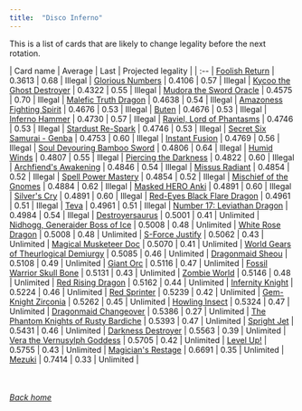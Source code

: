 ```yaml
---
title:  "Disco Inferno"
---
```


This is a list of cards that are likely to change legality before the next rotation.

| Card name | Average | Last | Projected legality |
| :-- |
[Foolish Return](https://db.ygoprodeck.com/card/?search=Foolish%20Return) | 0.3613 | 0.68 | Illegal |
[Glorious Numbers](https://db.ygoprodeck.com/card/?search=Glorious%20Numbers) | 0.4106 | 0.57 | Illegal |
[Kycoo the Ghost Destroyer](https://db.ygoprodeck.com/card/?search=Kycoo%20the%20Ghost%20Destroyer) | 0.4322 | 0.55 | Illegal |
[Mudora the Sword Oracle](https://db.ygoprodeck.com/card/?search=Mudora%20the%20Sword%20Oracle) | 0.4575 | 0.70 | Illegal |
[Malefic Truth Dragon](https://db.ygoprodeck.com/card/?search=Malefic%20Truth%20Dragon) | 0.4638 | 0.54 | Illegal |
[Amazoness Fighting Spirit](https://db.ygoprodeck.com/card/?search=Amazoness%20Fighting%20Spirit) | 0.4676 | 0.53 | Illegal |
[Buten](https://db.ygoprodeck.com/card/?search=Buten) | 0.4676 | 0.53 | Illegal |
[Inferno Hammer](https://db.ygoprodeck.com/card/?search=Inferno%20Hammer) | 0.4730 | 0.57 | Illegal |
[Raviel, Lord of Phantasms](https://db.ygoprodeck.com/card/?search=Raviel,%20Lord%20of%20Phantasms) | 0.4746 | 0.53 | Illegal |
[Stardust Re-Spark](https://db.ygoprodeck.com/card/?search=Stardust%20Re-Spark) | 0.4746 | 0.53 | Illegal |
[Secret Six Samurai - Genba](https://db.ygoprodeck.com/card/?search=Secret%20Six%20Samurai%20-%20Genba) | 0.4753 | 0.60 | Illegal |
[Instant Fusion](https://db.ygoprodeck.com/card/?search=Instant%20Fusion) | 0.4769 | 0.56 | Illegal |
[Soul Devouring Bamboo Sword](https://db.ygoprodeck.com/card/?search=Soul%20Devouring%20Bamboo%20Sword) | 0.4806 | 0.64 | Illegal |
[Humid Winds](https://db.ygoprodeck.com/card/?search=Humid%20Winds) | 0.4807 | 0.55 | Illegal |
[Piercing the Darkness](https://db.ygoprodeck.com/card/?search=Piercing%20the%20Darkness) | 0.4822 | 0.60 | Illegal |
[Archfiend's Awakening](https://db.ygoprodeck.com/card/?search=Archfiend's%20Awakening) | 0.4846 | 0.54 | Illegal |
[Missus Radiant](https://db.ygoprodeck.com/card/?search=Missus%20Radiant) | 0.4854 | 0.52 | Illegal |
[Spell Power Mastery](https://db.ygoprodeck.com/card/?search=Spell%20Power%20Mastery) | 0.4854 | 0.52 | Illegal |
[Mischief of the Gnomes](https://db.ygoprodeck.com/card/?search=Mischief%20of%20the%20Gnomes) | 0.4884 | 0.62 | Illegal |
[Masked HERO Anki](https://db.ygoprodeck.com/card/?search=Masked%20HERO%20Anki) | 0.4891 | 0.60 | Illegal |
[Silver's Cry](https://db.ygoprodeck.com/card/?search=Silver's%20Cry) | 0.4891 | 0.60 | Illegal |
[Red-Eyes Black Flare Dragon](https://db.ygoprodeck.com/card/?search=Red-Eyes%20Black%20Flare%20Dragon) | 0.4961 | 0.51 | Illegal |
[Teva](https://db.ygoprodeck.com/card/?search=Teva) | 0.4961 | 0.51 | Illegal |
[Number 17: Leviathan Dragon](https://db.ygoprodeck.com/card/?search=Number%2017:%20Leviathan%20Dragon) | 0.4984 | 0.54 | Illegal |
[Destroyersaurus](https://db.ygoprodeck.com/card/?search=Destroyersaurus) | 0.5001 | 0.41 | Unlimited |
[Nidhogg, Generaider Boss of Ice](https://db.ygoprodeck.com/card/?search=Nidhogg,%20Generaider%20Boss%20of%20Ice) | 0.5008 | 0.48 | Unlimited |
[White Rose Dragon](https://db.ygoprodeck.com/card/?search=White%20Rose%20Dragon) | 0.5008 | 0.48 | Unlimited |
[S-Force Justify](https://db.ygoprodeck.com/card/?search=S-Force%20Justify) | 0.5062 | 0.43 | Unlimited |
[Magical Musketeer Doc](https://db.ygoprodeck.com/card/?search=Magical%20Musketeer%20Doc) | 0.5070 | 0.41 | Unlimited |
[World Gears of Theurlogical Demiurgy](https://db.ygoprodeck.com/card/?search=World%20Gears%20of%20Theurlogical%20Demiurgy) | 0.5085 | 0.46 | Unlimited |
[Dragonmaid Sheou](https://db.ygoprodeck.com/card/?search=Dragonmaid%20Sheou) | 0.5108 | 0.49 | Unlimited |
[Giant Orc](https://db.ygoprodeck.com/card/?search=Giant%20Orc) | 0.5116 | 0.47 | Unlimited |
[Fossil Warrior Skull Bone](https://db.ygoprodeck.com/card/?search=Fossil%20Warrior%20Skull%20Bone) | 0.5131 | 0.43 | Unlimited |
[Zombie World](https://db.ygoprodeck.com/card/?search=Zombie%20World) | 0.5146 | 0.48 | Unlimited |
[Red Rising Dragon](https://db.ygoprodeck.com/card/?search=Red%20Rising%20Dragon) | 0.5162 | 0.44 | Unlimited |
[Infernity Knight](https://db.ygoprodeck.com/card/?search=Infernity%20Knight) | 0.5224 | 0.46 | Unlimited |
[Red Sprinter](https://db.ygoprodeck.com/card/?search=Red%20Sprinter) | 0.5239 | 0.42 | Unlimited |
[Gem-Knight Zirconia](https://db.ygoprodeck.com/card/?search=Gem-Knight%20Zirconia) | 0.5262 | 0.45 | Unlimited |
[Howling Insect](https://db.ygoprodeck.com/card/?search=Howling%20Insect) | 0.5324 | 0.47 | Unlimited |
[Dragonmaid Changeover](https://db.ygoprodeck.com/card/?search=Dragonmaid%20Changeover) | 0.5386 | 0.27 | Unlimited |
[The Phantom Knights of Rusty Bardiche](https://db.ygoprodeck.com/card/?search=The%20Phantom%20Knights%20of%20Rusty%20Bardiche) | 0.5393 | 0.47 | Unlimited |
[Spright Jet](https://db.ygoprodeck.com/card/?search=Spright%20Jet) | 0.5431 | 0.46 | Unlimited |
[Darkness Destroyer](https://db.ygoprodeck.com/card/?search=Darkness%20Destroyer) | 0.5563 | 0.39 | Unlimited |
[Vera the Vernusylph Goddess](https://db.ygoprodeck.com/card/?search=Vera%20the%20Vernusylph%20Goddess) | 0.5705 | 0.42 | Unlimited |
[Level Up!](https://db.ygoprodeck.com/card/?search=Level%20Up!) | 0.5755 | 0.43 | Unlimited |
[Magician's Restage](https://db.ygoprodeck.com/card/?search=Magician's%20Restage) | 0.6691 | 0.35 | Unlimited |
[Mezuki](https://db.ygoprodeck.com/card/?search=Mezuki) | 0.7414 | 0.33 | Unlimited |

<br>

###### [Back home](index)